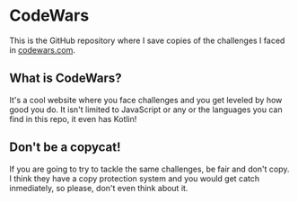 # CodeWars
This is the GitHub repository where I save copies of the challenges I faced in [codewars.com](https://www.codewars.com/).

## What is CodeWars?
It's a cool website where you face challenges and you get leveled by how good you do. It isn't limited to JavaScript or any or the languages you can find in this repo, it even has Kotlin!

## Don't be a copycat!
If you are going to try to tackle the same challenges, be fair and don't copy. I think they have a copy protection system and you would get catch inmediately, so please, don't even think about it.